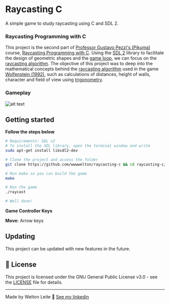 # Raycasting C
A simple game to study raycasting using C and SDL 2.

### Raycasting Programming with C
This project is the second part of [Professor Gustavo Pezzi's (Pikuma)](https://pikuma.com/about) course, [Raycasting Programming with C](https://courses.pikuma.com/courses/raycasting-c). Using the [SDL 2](https://www.libsdl.org/download-2.0.php) library to facilitate the design of geometric shapes and the [game loop](https://www.informit.com/articles/article.aspx?p=2167437&seqNum=2), we can focus on the [raycasting algorithm](https://www.youtube.com/watch?v=gYRrGTC7GtA).
The objective of this project was to deep into the mathematical concepts behind the [raycasting algorithm](https://en.wikipedia.org/wiki/Ray_casting) used in the game [Wolfenstein (1992)](https://en.wikipedia.org/wiki/Wolfenstein_3D), such as calculations of distances, height of walls, character and field of view using [trigonometry](https://en.wikipedia.org/wiki/Trigonometry).

### Gameplay
![alt text](./images_/raycasting.gif)

## Getting started
**Follow the steps below**
```bash
# Requirements: SDL v2
# To install the SDL library, open the terminal window and write
sudo apt-get install libsdl2-dev

# Clone the project and access the folder
git clone https://github.com/wwwwelton/raycasting-c && cd raycasting-c/

# Run make so you can build the game
make

# Run the game
./raycast

# Well done!
```

**Game Controller Keys**

**Move:** Arrow keys

## Updating

This project can be updated with new features in the future.

## 📝 License

This project is licensed under the GNU General Public License v3.0 - see the [LICENSE](LICENSE) file for details.

---

Made by Welton Leite 👋 [See my linkedin](https://www.linkedin.com/in/welton-leite-b3492985/)
